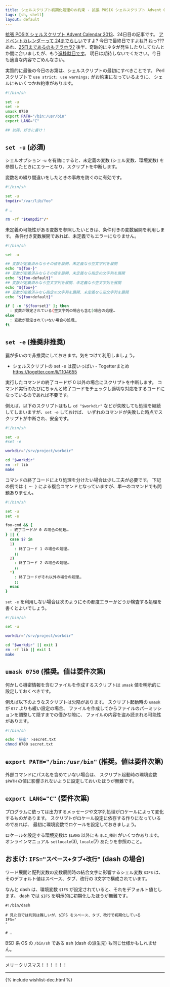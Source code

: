 ```yaml
---
title: シェルスクリプト初期化処理のお約束 - 拡張 POSIX シェルスクリプト Advent Calendar 2013
tags: [sh, shell]
layout: default
---
```


[拡張 POSIX シェルスクリプト Advent Calendar 2013](http://www.adventar.org/calendars/212)、24日目の記事です。
[アドベントカレンダーって 24までらしい](https://ja.wikipedia.org/wiki/%E3%82%A2%E3%83%89%E3%83%99%E3%83%B3%E3%83%88%E3%82%AB%E3%83%AC%E3%83%B3%E3%83%80%E3%83%BC)ですよ? 今日で最終日ですよね?! ねっ???
あれ、[25日まであるのもチラホラ?](https://www.google.com/search?q=%E3%82%A2%E3%83%89%E3%83%99%E3%83%B3%E3%83%88%E3%82%AB%E3%83%AC%E3%83%B3%E3%83%80%E3%83%BC&tbm=isch)
後半、奇跡的にネタが発生したりしてなんとか間に合いましたが、もう[進捗駄目です](https://www.google.com/search?q=%E9%80%B2%E6%8D%97%E3%83%80%E3%83%A1%E3%81%A7%E3%81%99&tbm=isch)。
明日は期待しないでください。今日も適当な内容でごめんなさい。

実質的に最後の今日のお第は、シェルスクリプトの最初にすべきことです。
Perl スクリプトで `use strict; use warnings;` がお約束になっているように、
シェルにもいくつかお約束があります。

``` sh
#!/bin/sh

set -u
set -e
umask 0750
export PATH="/bin:/usr/bin"
export LANG="C"

## 以降、好きに書け！
```

`set -u` (必須)
----------------------------------------------------------------------

シェルオプション `-u` を有効にすると、未定義の変数 (シェル変数、環境変数)
を参照したときにエラーとなり、スクリプトを中断します。

変数名の綴り間違いをしたときの事故を防ぐのに有効です。

``` sh
#!/bin/sh

set -u
tmpdir="/var/lib/foo"

# …

rm -rf "$tempdir"/*
```

未定義の可能性がある変数を参照したいときは、条件付きの変数展開を利用します。
条件付き変数展開であれば、未定義でもエラーになりません。

``` sh
#!/bin/sh

set -u

## 変数が定義済みならその値を展開、未定義なら空文字列を展開
echo "${foo-}"
## 変数が定義済みならその値を展開、未定義なら指定の文字列を展開
echo "${foo-default}"
## 変数が定義済みなら空文字列を展開、未定義なら空文字列を展開
echo "${foo+}"
## 変数が定義済みなら指定の文字列を展開、未定義なら空文字列を展開
echo "${foo+default}"

if [ -n "${foo+set}" ]; then
  : 変数が設定されている(空文字列の場合も含む)場合の処理…
else
  : 変数が設定されていない場合の処理…
fi
```

`set -e` (~~推奨~~非推奨)
----------------------------------------------------------------------

罠が多いので非推奨にしておきます。気をつけて利用しましょう。

* シェルスクリプトの set -e は罠いっぱい - Togetterまとめ  
  <https://togetter.com/li/1104655>

実行したコマンドの終了コードが 0 以外の場合にスクリプトを中断します。
コマンド実行のたびにちゃんと終了コードをチェックし適切な対応をするコードになっているのであれば不要です。

例えば、以下のスクリプトはもし `cd "$workdir"`
などが失敗しても処理を継続してしまいますが、`set -e` しておけば、
いずれのコマンドが失敗した時点でスクリプトが中断され、安全です。

``` sh
#!/bin/sh

set -u
#set -e

workdir="/srv/project/workdir"

cd "$workdir"
rm -rf lib
make
```

コマンドの終了コードにより処理を分けたい場合は少し工夫が必要です。
下記の例では `{ 〜 }`
による複合コマンドとなっていますが、単一のコマンドでも問題ありません。

``` sh
#!/bin/sh

set -u
set -e

foo-cmd && {
  : 終了コードが 0 の場合の処理…
} || {
  case $? in
  1)
    : 終了コード 1 の場合の処理…
    ;;
  2)
    : 終了コード 2 の場合の処理…
    ;;
  *)
    : 終了コードがそれ以外の場合の処理…
    ;;
  esac
}
```

`set -e` を利用しない場合は次のようにその都度エラーかどうか検査する処理を書くとよいでしょう。

``` sh
#!/bin/sh

set -u

workdir="/srv/project/workdir"

cd "$workdir" || exit 1
rm -rf lib || exit 1
make
```

`umask 0750` (推奨。値は要件次第)
----------------------------------------------------------------------

何かしら機密情報を含むファイルを作成するスクリプトは `umask`
値を明示的に設定しておくべきです。

例えば以下のようなスクリプトは欠陥があります。
スクリプト起動時の `umask` が `077` よりも緩い設定の場合、
ファイルを作成してからファイルのパーミッションを調整して隠すまでの僅かな隙に、
ファイルの内容を盗み読まれる可能性があります。

``` sh
#!/bin/sh

echo '秘密' >secret.txt
chmod 0700 secret.txt
```

`export PATH="/bin:/usr/bin"` (推奨。値は要件次第)
----------------------------------------------------------------------

外部コマンドにパス名を含めていない場合は、
スクリプト起動時の環境変数 `$PATH`
の値に影響されないように設定しておいたほうが無難です。

`export LANG="C"` (要件次第)
----------------------------------------------------------------------

プログラムに依っては出力するメッセージや文字列処理がロケールによって変化するものがあります。
スクリプトがロケール設定に依存する作りになっているのであれば、
最初に環境変数でロケールを設定しておきましょう。

ロケールを設定する環境変数は `$LANG` 以外にも `$LC_種別` がいくつかあります。
オンラインマニュアル `setlocale`(3), `locale`(7) あたりを参照のこと。

おまけ: `IFS="スペース+タブ+改行"` (dash の場合)
----------------------------------------------------------------------

ワード展開と配列変数の変数展開時の結合文字に影響するシェル変数
`$IFS` は、そのデフォルト値はスペース、タブ、改行の 3文字で構成されています。

なんと dash は、環境変数 `$IFS`
が設定されていると、それをデフォルト値とします。
dash では `$IFS` を明示的に初期化したほうが無難です。

``` console
#!/bin/dash

# 見た目では判別は難しいが、$IFS をスペース、タブ、改行で初期化している
IFS=" 	
"

# …
```

BSD 系 OS の `/bin/sh` である ash (dash の派生元) も同じ仕様かもしれません。

* * *

メリークリスマス！！！！！！

* * *

{% include wishlist-dec.html %}
